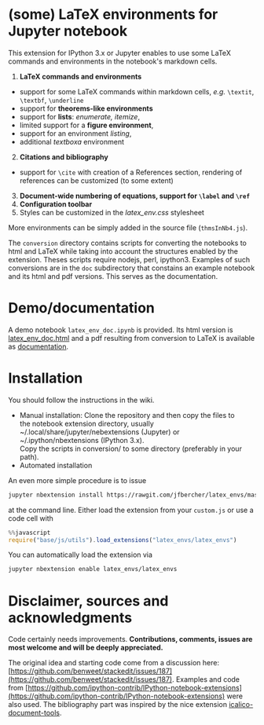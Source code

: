 (some) LaTeX environments for Jupyter notebook
==============================================

This extension for IPython 3.x or Jupyter enables to use some LaTeX commands and environments in the notebook's markdown cells. 

1. **LaTeX commands and environments**
 - support for some LaTeX commands within markdown cells, *e.g.* `\textit`, `\textbf`, `\underline`
 -  support for **theorems-like environments**
 -  support for **lists**: *enumerate, itemize*,  
 -  limited support for a **figure environment**,
 -  support for an environment *listing*,
 -  additional *textboxa* environment
2. **Citations and bibliography**
 -  support for `\cite` with creation of a References section, rendering of references can be customized (to some extent)
3. **Document-wide numbering of equations, support for `\label` and `\ref`**
4. **Configuration toolbar**
5. Styles can be customized in the *latex\_env.css* stylesheet

More environments can be simply added in the source file (`thmsInNb4.js`). 

The `conversion` directory contains scripts for converting the notebooks to html and LaTeX while taking into account the structures 
enabled by the extension. Theses scripts require nodejs, perl, ipython3. Examples of such conversions are in the `doc` subdirectory that constains an example notebook and its html and pdf versions. This serves as the documentation.


Demo/documentation
==================

A demo notebook `latex_env_doc.ipynb` is provided. Its html version is [latex_env_doc.html](https://rawgit.com/jfbercher/latex_envs/master/doc/latex_env_doc.html) and a pdf resulting 
from conversion to LaTeX is available as [documentation](https://rawgit.com/jfbercher/latex_envs/master/doc/latex_env_doc.html). 


Installation
============

You should follow the instructions in the wiki. 
- Manual installation: Clone the repository and then copy the files to  
the notebook extension directory, usually ~/.local/share/jupyter/nebextensions (Jupyter) or ~/.ipython/nbextensions (IPython 3.x).   
Copy the scripts in conversion/ to some directory (preferably in your path).
- Automated installation

An even more simple procedure is to issue

``` bash
jupyter nbextension install https://rawgit.com/jfbercher/latex_envs/master/latex_envs.zip  --user
```

at the command line.
Either load the extension from your `custom.js` or use a code cell with

```javascript
%%javascript
require("base/js/utils").load_extensions("latex_envs/latex_envs")
```

You can automatically load the extension via

```bash
jupyter nbextension enable latex_envs/latex_envs
```


Disclaimer, sources and acknowledgments
=======================================

Code certainly needs improvements. **Contributions, comments, issues are most welcome and will be deeply appreciated.**

The original idea and starting code come from a discussion here: [https://github.com/benweet/stackedit/issues/187](https://github.com/benweet/stackedit/issues/187). Examples and code from [https://github.com/ipython-contrib/IPython-notebook-extensions](https://github.com/ipython-contrib/IPython-notebook-extensions) were also used. The bibliography part was inspired by the nice extension  [icalico-document-tools](https://bitbucket.org/ipre/calico/downloads/).
